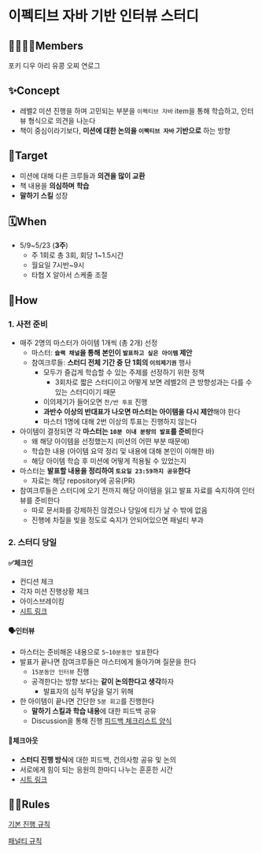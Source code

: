 # 이펙티브 자바 기반 인터뷰 스터디


## 🙋‍♀️🙋‍♂️Members
포키 디우 아리 유콩 오찌 연로그

## ✨Concept
- 레벨2 미션 진행을 하며 고민되는 부분을 `이펙티브 자바` item을 통해 학습하고, 인터뷰 형식으로 의견을 나눈다
- 책이 중심이라기보다, **미션에 대한 논의을 `이펙티브 자바` 기반으로** 하는 방향

## 🎯Target
- 미션에 대해 다른 크루들과 **의견을 많이 교환**
- 책 내용을 **의심하며** **학습**
- **말하기 스킬** 성장

## 🗓️When
- 5/9~5/23 (**3주**)
    - 주 1회로 총 3회, 회당 1~1.5시간
    - 월요일 7시반~9시
    - 타협 X 알아서 스케줄 조절

## 📝How

### 1. 사전 준비

- 매주 2명의 마스터가 아이템 1개씩 (총 2개) 선정
    - 마스터: **`슬랙 채널`을 통해 본인이 `발표하고 싶은 아이템` 제안**
    - 참여크루들: **스터디 전체 기간 중 단 1회의 `이의제기권`**  행사
        - 모두가 즐겁게 학습할 수 있는 주제를 선정하기 위한 정책
            - 3회차로 짧은 스터디이고 어떻게 보면 레벨2의 큰 방향성과는 다를 수 있는 스터디이기 때문
        - 이의제기가 들어오면 `찬/반 투표` 진행
        - **과반수 이상의 반대표가 나오면 마스터는 아이템을 다시 제안**해야 한다
        - 마스터 1명에 대해 2번 이상의 투표는 진행하지 않는다
- 아이템이 결정되면 각 **마스터는 `10분 이내 분량의 발표`를 준비**한다
    - 왜 해당 아이템을 선정했는지 (미션의 어떤 부분 때문에)
    - 학습한 내용 (아이템 요약 정리 및 내용에 대해 본인이 이해한 바)
    - 해당 아이템 학습 후 미션에 어떻게 적용될 수 있었는지
- 마스터는 **발표할 내용을 정리하여 `토요일 23:59까지 공유`한다**
    - 자료는 해당 repository에 공유(PR)
- 참여크루들은 스터디에 오기 전까지 해당 아이템을 읽고 발표 자료를 숙지하여 인터뷰를 준비한다
    - 따로 문서화를 강제하진 않겠으나 당일에 티가 날 수 밖에 없음
    - 진행에 차질을 빚을 정도로 숙지가 안되어있으면 패널티 부과

### 2. 스터디 당일

#### ✅**체크인**

- 컨디션 체크
- 각자 미션 진행상황 체크
- 아이스브레이킹
- [시트 링크](https://docs.google.com/spreadsheets/d/1V7nR_CntuymIOpops_YOfLmv7v24AAGeehrH07HDWQw/edit?usp=sharing)

#### 🗣️**인터뷰**

- 마스터는 준비해온 내용으로 `5~10분동안 발표`한다
- 발표가 끝나면 참여크루들은 마스터에게 돌아가며 질문을 한다
    - `15분동안 인터뷰` 진행
    - 공격한다는 방향 보다는 **같이 논의한다고 생각**하자
        - 발표자의 심적 부담을 덜기 위해
- 한 아이템이 끝나면 간단한 `5분 회고`를 진행한다
    - **말하기 스킬과 학습 내용**에 대한 피드백 공유
    - Discussion을 통해 진행 [피드백 체크리스트 양식](https://github.com/woowacourse-study/2022-lv2-effective-java-interview/discussions/3#discussion-4060876)

#### 🛫**체크아웃**

- **스터디 진행 방식**에 대한 피드백, 건의사항 공유 및 논의
- 서로에게 힘이 되는 응원의 한마디 나누는 훈훈한 시간
- [시트 링크](https://docs.google.com/spreadsheets/d/1nwnZjXixoY9iwx89Pm-XZZVb0N0OBG82DDdfFSdI7nY/edit?usp=sharing)


## 👨‍⚖️Rules

[기본 진행 규칙](https://github.com/woowacourse-study/2022-lv2-effective-java-interview/blob/main/docs/basic-rules.md)

[패널티 규칙](https://github.com/woowacourse-study/2022-lv2-effective-java-interview/blob/main/docs/penalty-rules.md)

